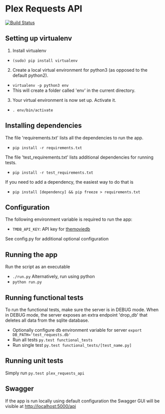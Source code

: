# Plex Requests API

[![Build Status](https://travis-ci.org/ccl2of4/plex-requests-api.png)](https://travis-ci.org/ccl2of4/plex-requests-api)

## Setting up virtualenv

1) Install virtualenv
  * `(sudo) pip install virtualenv`

2) Create a local virtual environment for python3 (as opposed to the default python2).
  * `virtualenv -p python3 env`
  * This will create a folder called 'env' in the current directory.

3) Your virtual environment is now set up. Activate it.
  * `. env/bin/activate`

## Installing dependencies

The file 'requirements.txt' lists all the dependencies to run the app.
  * `pip install -r requirements.txt`

The file 'test_requirements.txt' lists additional dependencies for running tests.
 * `pip install -r test_requirements.txt`

If you need to add a dependency, the easiest way to do that is
  * `pip install [dependency] && pip freeze > requirements.txt`

## Configuration

The following environment variable is required to run the app:
  * `TMDB_API_KEY`: API key for [themoviedb](https://www.themoviedb.org/)

See config.py for additional optional configuration

## Running the app

Run the script as an executable
  * `./run.py`
Alternatively, run using python
  * `python run.py`

## Running functional tests

To run the functional tests, make sure the server is in DEBUG mode. When in DEBUG
mode, the server exposes an extra endpoint 'drop_db' that deletes all data from
the sqlite database.

* Optionally configure db environment variable for server `export DB_PATH='test_requests.db'`
* Run all tests `py.test functional_tests`
* Run single test `py.test functional_tests/[test_name.py]`

## Running unit tests

Simply run `py.test plex_requests_api`

## Swagger

If the app is run locally using default configuration the Swagger GUI will be visible at <http://localhost:5000/api>
